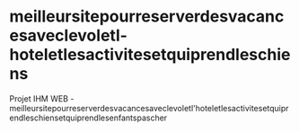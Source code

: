 # meilleursitepourreserverdesvacancesaveclevoletl-hoteletlesactivitesetquiprendleschiens
Projet IHM WEB - meilleursitepourreserverdesvacancesaveclevoletl'hoteletlesactivitesetquiprendleschiensetquiprendlesenfantspascher
